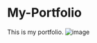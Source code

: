 # My-Portfolio
This is my portfolio.
![image](https://github.com/Sanjana765Kulkarni/My-Portfolio/assets/146453088/34c1fc53-1d29-4de3-8522-c2a7dd7f9d45)
